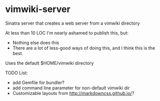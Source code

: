 # vimwiki-server
Sinatra server that creates a web server from a vimwiki directory

At less than 10 LOC I'm nearly ashamed to publish this, but:
* Nothing else does this
* There are a lot of less-good ways of doing this, and I think this is the best.

Uses the default $HOME/vimwiki directory 

TODO List:
* add Gemfile for bundler?
* add command line parameter for non-default vimwiki dir
* Customizable layouts from http://markdowncss.github.io/?
